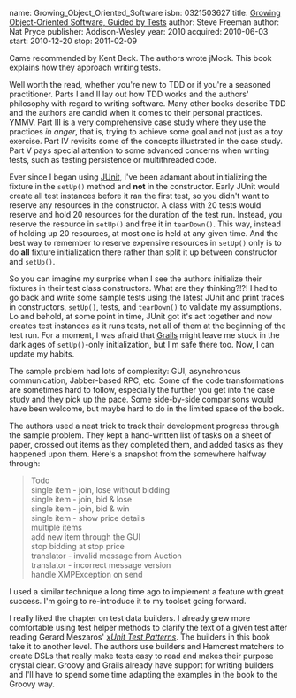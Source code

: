 name: Growing_Object_Oriented_Software
isbn: 0321503627
title: [Growing Object-Oriented Software, Guided by Tests](http://amzn.com/0321503627)
author: Steve Freeman
author: Nat Pryce
publisher: Addison-Wesley
year: 2010
acquired: 2010-06-03
start: 2010-12-20
stop: 2011-02-09

Came recommended by Kent Beck.  The authors wrote jMock.  This book explains
how they approach writing tests.

Well worth the read, whether you're new to TDD or if you're a seasoned
practitioner.  Parts I and II lay out how TDD works and the authors' philosophy
with regard to writing software.  Many other books describe TDD and the authors
are candid when it comes to their personal practices.  YMMV.  Part III is a very
comprehensive case study where they use the practices _in anger_, that is,
trying to achieve some goal and not just as a toy exercise.  Part IV revisits
some of the concepts illustrated in the case study.  Part V pays special
attention to some advanced concerns when writing tests, such as testing
persistence or multithreaded code.

Ever since I began using [JUnit](http://junit.org/), I've been adamant about
initializing the fixture in the `setUp()` method and **not** in the constructor.
Early JUnit would create all test instances before it ran the first test, so you
didn't want to reserve any resources in the constructor.  A class with 20 tests
would reserve and hold 20 resources for the duration of the test run.  Instead,
you reserve the resource in `setUp()` and free it in `tearDown()`.  This way,
instead of holding up 20 resources, at most one is held at any given time.  And
the best way to remember to reserve expensive resources in `setUp()` only is to
do **all** fixture initialization there rather than split it up between
constructor and `setUp()`.

So you can imagine my surprise when I see the authors initialize their fixtures
in their test class constructors.  What are they thinking?!?!  I had to go back
and write some sample tests using the latest JUnit and print traces in
constructors, `setUp()`, tests, and `tearDown()` to validate my assumptions.  Lo
and behold, at some point in time, JUnit got it's act together and now creates
test instances as it runs tests, not all of them at the beginning of the test
run.  For a moment, I was afraid that [Grails](http://grails.org/) might leave
me stuck in the dark ages of `setUp()`-only initialization, but I'm safe there
too.  Now, I can update my habits.

The sample problem had lots of complexity: GUI, asynchronous communication,
Jabber-based RPC, etc.  Some of the code transformations are sometimes hard to
follow, especially the further you get into the case study and they pick up the
pace.  Some side-by-side comparisons would have been welcome, but maybe hard to
do in the limited space of the book.

The authors used a neat trick to track their development progress through the
sample problem.  They kept a hand-written list of tasks on a sheet of paper,
crossed out items as they completed them, and added tasks as they happened upon
them.  Here's a snapshot from the somewhere halfway through:

<blockquote class="todo-list">
<span class="list-title">Todo</span><br />
<span class="todo done">single item - join, lose without bidding</span><br />
<span class="todo done">single item - join, bid & lose</span><br />
<span class="todo done">single item - join, bid & win</span><br />
<span class="todo done">single item - show price details</span><br />
<span class="todo">multiple items</span><br />
<span class="todo">add new item through the GUI</span><br />
<span class="todo">stop bidding at stop price</span><br />
<span class="todo new">translator - invalid message from Auction</span><br />
<span class="todo new">translator - incorrect message version</span><br />
<span class="todo new">handle XMPException on send</span><br />
</blockquote>

I used a similar technique a long time ago to implement a feature with great
success.  I'm going to re-introduce it to my toolset going forward.

I really liked the chapter on test data builders.  I already grew more
comfortable using test helper methods to clarify the text of a given test after
reading Gerard Meszaros' [_xUnit Test Patterns_](#xUnit_Test_Patterns).  The
builders in this book take it to another level.  The authors use builders and
Hamcrest matchers to create DSLs that really make tests easy to read and makes
their purpose crystal clear.  Groovy and Grails already have support for writing
builders and I'll have to spend some time adapting the examples in the book to
the Groovy way.

